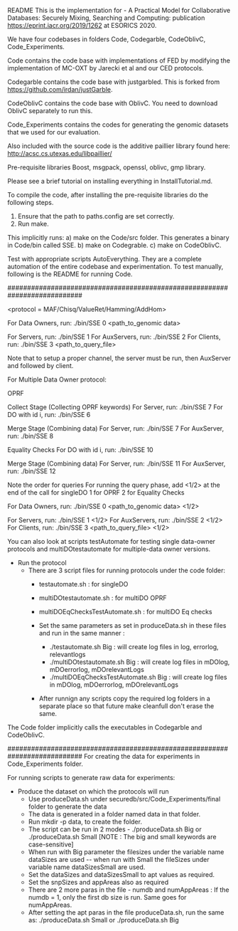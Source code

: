 README
This is the implementation for -  A Practical Model for Collaborative Databases: Securely Mixing, Searching and Computing: publication https://eprint.iacr.org/2019/1262 at ESORICS 2020.

We have four codebases in folders Code, Codegarble, CodeOblivC, Code_Experiments.

Code contains the code base with implementations of FED by modifying the implementation of MC-OXT by Jarecki et al and our CED protocols.

Codegarble contains the code base with justgarbled. This is forked from https://github.com/irdan/justGarble.

CodeOblivC contains the code base with OblivC. You need to download OblivC separately to run this.

Code_Experiments contains the codes for generating the genomic datasets that we used for our evaluation.

Also included with the source code is the additive paillier library found here: http://acsc.cs.utexas.edu/libpaillier/

Pre-requisite libraries
Boost, msgpack, openssl, oblivc, gmp library.

Please see a brief tutorial on installing everything in InstallTutorial.md.

To compile the code, after installing the pre-requisite libraries do the following steps.
1) Ensure that the path to paths.config are set correctly.
2) Run make.

This implicitly runs:
a) make on the Code/src folder. This generates a binary in Code/bin called SSE.
b) make on Codegrable.
c) make on CodeOblivC.

Test with appropriate scripts AutoEverything. They are a complete automation of the entire codebase and experimentation. To test manually, following is the README for running Code.

###########################################################################

<protocol = MAF/Chisq/ValueRet/Hamming/AddHom>

For Data Owners, run: ./bin/SSE 0 <protocol> <path_to_genomic data>

For Servers, run: ./bin/SSE 1 <protocol>
For AuxServers, run: ./bin/SSE 2 <protocol>
For Clients, run: ./bin/SSE 3 <protocol> <path_to_query_file>

Note that to setup a proper channel, the server must be run, then AuxServer and followed by client.

For Multiple Data Owner protocol:

OPRF

Collect Stage (Collecting OPRF keywords)
For Server, run: ./bin/SSE 7 <protocol> <collect>
For DO with id i, run: ./bin/SSE 6 <protocol> <genomePath> <id>

Merge Stage (Combining data)
For Server, run: ./bin/SSE 7 <protocol> <merge> <totalnoofDOs>
For AuxServer, run: ./bin/SSE 8 <protocol> <merge> <totalnoofDOs>

Equality Checks
For DO with id i, run: ./bin/SSE 10 <protocol> <genomePath> <id>

Merge Stage (Combining data)
For Server, run: ./bin/SSE 11 <protocol> <merge> <totalnoofDOs>
For AuxServer, run: ./bin/SSE 12 <protocol> <merge> <totalnoofDOs>


Note the order for queries
For running the query phase, add <1/2> at the end of the call for singleDO
1 for OPRF
2 for Equality Checks

For Data Owners, run: ./bin/SSE 0 <protocol> <path_to_genomic data> <1/2>

For Servers, run: ./bin/SSE 1 <protocol> <1/2>
For AuxServers, run: ./bin/SSE 2 <protocol> <1/2>
For Clients, run: ./bin/SSE 3 <protocol> <path_to_query_file> <1/2>

You can also look at scripts testAutomate for testing single data-owner protocols and multiDOtestautomate for multiple-data owner versions.

- Run the protocol
	- There are 3 script files for running protocols under the code folder:
		- testautomate.sh : for singleDO
		- multiDOtestautomate.sh : for multiDO OPRF
		- multiDOEqChecksTestAutomate.sh : for multiDO Eq checks

		- Set the same parameters as set in produceData.sh in these files and run in the same manner :
			- ./testautomate.sh Big : will create log files in log, errorlog, relevantlogs
			- ./multiDOtestautomate.sh Big : will create log files in mDOlog, mDOerrorlog, mDOrelevantLogs
			- ./multiDOEqChecksTestAutomate.sh Big : will create log files in mDOlog, mDOerrorlog, mDOrelevantLogs
		- After runnign any scripts copy the required log folders in a separate place so that future make cleanfull don't erase the same.

The Code folder implicitly calls the executables in Codegarble and CodeOblivC.

###########################################################################
For creating the data for experiments in Code_Experiments folder.

For running scripts to generate raw data for experiments:
- Produce the dataset on which the protocols will run
	- Use produceData.sh under securedb/src/Code_Experiments/final folder to generate the data
	- The data is generated in a folder named data in that folder.
	- Run mkdir -p data, to create the folder.
	- The script can be run in 2 modes - ./produceData.sh Big or ./produceData.sh Small  [NOTE : The big and small keywords are case-sensitive]
	- When run with Big parameter the filesizes under the variable name dataSizes are used -- when run with Small the fileSizes under variable name dataSizesSmall are used.
	- Set the dataSizes and dataSizesSmall to apt values as required.
	- Set the snpSizes and appAreas also as required
	- There are 2 more paras in the file - numdb and numAppAreas : If the numdb = 1, only the first db size is run. Same goes for numAppAreas.
	- After setting the apt paras in the file produceData.sh, run the same as:
		./produceData.sh Small or ./produceData.sh Big
